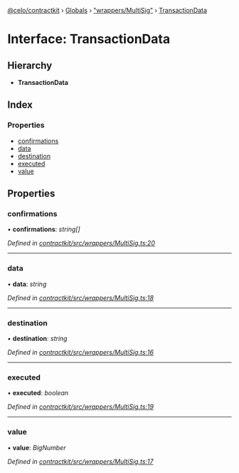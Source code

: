 [@celo/contractkit](../README.md) › [Globals](../globals.md) › ["wrappers/MultiSig"](../modules/_wrappers_multisig_.md) › [TransactionData](_wrappers_multisig_.transactiondata.md)

# Interface: TransactionData

## Hierarchy

* **TransactionData**

## Index

### Properties

* [confirmations](_wrappers_multisig_.transactiondata.md#confirmations)
* [data](_wrappers_multisig_.transactiondata.md#data)
* [destination](_wrappers_multisig_.transactiondata.md#destination)
* [executed](_wrappers_multisig_.transactiondata.md#executed)
* [value](_wrappers_multisig_.transactiondata.md#value)

## Properties

###  confirmations

• **confirmations**: *string[]*

*Defined in [contractkit/src/wrappers/MultiSig.ts:20](https://github.com/celo-org/celo-monorepo/blob/master/packages/sdk/contractkit/src/wrappers/MultiSig.ts#L20)*

___

###  data

• **data**: *string*

*Defined in [contractkit/src/wrappers/MultiSig.ts:18](https://github.com/celo-org/celo-monorepo/blob/master/packages/sdk/contractkit/src/wrappers/MultiSig.ts#L18)*

___

###  destination

• **destination**: *string*

*Defined in [contractkit/src/wrappers/MultiSig.ts:16](https://github.com/celo-org/celo-monorepo/blob/master/packages/sdk/contractkit/src/wrappers/MultiSig.ts#L16)*

___

###  executed

• **executed**: *boolean*

*Defined in [contractkit/src/wrappers/MultiSig.ts:19](https://github.com/celo-org/celo-monorepo/blob/master/packages/sdk/contractkit/src/wrappers/MultiSig.ts#L19)*

___

###  value

• **value**: *BigNumber*

*Defined in [contractkit/src/wrappers/MultiSig.ts:17](https://github.com/celo-org/celo-monorepo/blob/master/packages/sdk/contractkit/src/wrappers/MultiSig.ts#L17)*
